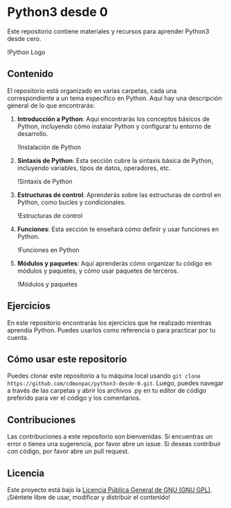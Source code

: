 # Python3 desde 0

Este repositorio contiene materiales y recursos para aprender Python3 desde cero.

!Python Logo

## Contenido

El repositorio está organizado en varias carpetas, cada una correspondiente a un tema específico en Python. Aquí hay una descripción general de lo que encontrarás:

1. **Introducción a Python**: Aquí encontrarás los conceptos básicos de Python, incluyendo cómo instalar Python y configurar tu entorno de desarrollo.

    !Instalación de Python

2. **Sintaxis de Python**: Esta sección cubre la sintaxis básica de Python, incluyendo variables, tipos de datos, operadores, etc.

    !Sintaxis de Python

3. **Estructuras de control**: Aprenderás sobre las estructuras de control en Python, como bucles y condicionales.

    !Estructuras de control

4. **Funciones**: Esta sección te enseñará cómo definir y usar funciones en Python.

    !Funciones en Python

5. **Módulos y paquetes**: Aquí aprenderás cómo organizar tu código en módulos y paquetes, y cómo usar paquetes de terceros.

    !Módulos y paquetes

## Ejercicios

En este repositorio encontrarás los ejercicios que he realizado mientras aprendía Python. Puedes usarlos como referencia o para practicar por tu cuenta.

## Cómo usar este repositorio

Puedes clonar este repositorio a tu máquina local usando `git clone https://github.com/cdmonpac/python3-desde-0.git`. Luego, puedes navegar a través de las carpetas y abrir los archivos .py en tu editor de código preferido para ver el código y los comentarios.

## Contribuciones

Las contribuciones a este repositorio son bienvenidas. Si encuentras un error o tienes una sugerencia, por favor abre un issue. Si deseas contribuir con código, por favor abre un pull request.

## Licencia

Este proyecto está bajo la [Licencia Pública General de GNU (GNU GPL)](https://www.gnu.org/licenses/gpl-3.0.html). ¡Siéntete libre de usar, modificar y distribuir el contenido!
